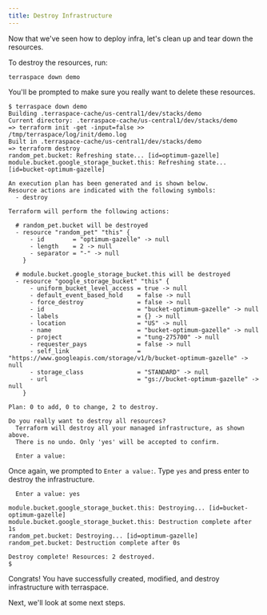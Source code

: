 ```yaml
---
title: Destroy Infrastructure
---
```


Now that we've seen how to deploy infra, let's clean up and tear down the resources.

To destroy the resources, run:

    terraspace down demo

You'll be prompted to make sure you really want to delete these resources.

    $ terraspace down demo
    Building .terraspace-cache/us-central1/dev/stacks/demo
    Current directory: .terraspace-cache/us-central1/dev/stacks/demo
    => terraform init -get -input=false >> /tmp/terraspace/log/init/demo.log
    Built in .terraspace-cache/us-central1/dev/stacks/demo
    => terraform destroy
    random_pet.bucket: Refreshing state... [id=optimum-gazelle]
    module.bucket.google_storage_bucket.this: Refreshing state... [id=bucket-optimum-gazelle]

    An execution plan has been generated and is shown below.
    Resource actions are indicated with the following symbols:
      - destroy

    Terraform will perform the following actions:

      # random_pet.bucket will be destroyed
      - resource "random_pet" "this" {
          - id        = "optimum-gazelle" -> null
          - length    = 2 -> null
          - separator = "-" -> null
        }

      # module.bucket.google_storage_bucket.this will be destroyed
      - resource "google_storage_bucket" "this" {
          - uniform_bucket_level_access = true -> null
          - default_event_based_hold    = false -> null
          - force_destroy               = false -> null
          - id                          = "bucket-optimum-gazelle" -> null
          - labels                      = {} -> null
          - location                    = "US" -> null
          - name                        = "bucket-optimum-gazelle" -> null
          - project                     = "tung-275700" -> null
          - requester_pays              = false -> null
          - self_link                   = "https://www.googleapis.com/storage/v1/b/bucket-optimum-gazelle" -> null
          - storage_class               = "STANDARD" -> null
          - url                         = "gs://bucket-optimum-gazelle" -> null
        }

    Plan: 0 to add, 0 to change, 2 to destroy.

    Do you really want to destroy all resources?
      Terraform will destroy all your managed infrastructure, as shown above.
      There is no undo. Only 'yes' will be accepted to confirm.

      Enter a value:

Once again, we prompted to `Enter a value:`. Type `yes` and press enter to destroy the infrastructure.

      Enter a value: yes

    module.bucket.google_storage_bucket.this: Destroying... [id=bucket-optimum-gazelle]
    module.bucket.google_storage_bucket.this: Destruction complete after 1s
    random_pet.bucket: Destroying... [id=optimum-gazelle]
    random_pet.bucket: Destruction complete after 0s

    Destroy complete! Resources: 2 destroyed.
    $

Congrats! You have successfully created, modified, and destroy infrastructure with terraspace.

Next, we'll look at some next steps.
